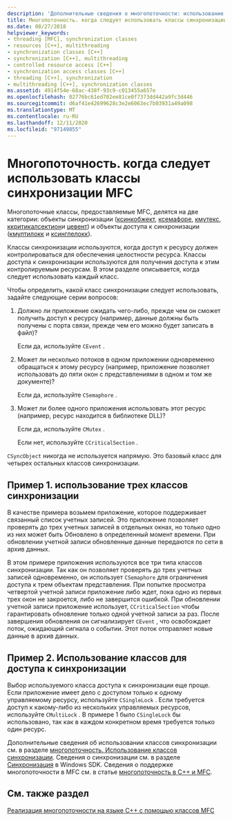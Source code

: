 ```yaml
---
description: 'Дополнительные сведения о многопоточности: использование классов синхронизации MFC'
title: Многопоточность. когда следует использовать классы синхронизации MFC
ms.date: 08/27/2018
helpviewer_keywords:
- threading [MFC], synchronization classes
- resources [C++], multithreading
- synchronization classes [C++]
- synchronization [C++], multithreading
- controlled resource access [C++]
- synchronization access classes [C++]
- threading [C++], synchronization
- multithreading [C++], synchronization classes
ms.assetid: 4914f54e-68ac-438f-93c9-c013455a657e
ms.openlocfilehash: 02776bc61ed702ee81ce0f7373dd442a9fc3d446
ms.sourcegitcommit: d6af41e42699628c3e2e6063ec7b03931a49a098
ms.translationtype: MT
ms.contentlocale: ru-RU
ms.lasthandoff: 12/11/2020
ms.locfileid: "97149855"
---
```

# <a name="multithreading-when-to-use-the-mfc-synchronization-classes"></a>Многопоточность. когда следует использовать классы синхронизации MFC

Многопоточные классы, предоставляемые MFC, делятся на две категории: объекты синхронизации ([ксинкобжект](../mfc/reference/csyncobject-class.md), [ксемафоре](../mfc/reference/csemaphore-class.md), [кмутекс](../mfc/reference/cmutex-class.md), [ккритикалсектион](../mfc/reference/ccriticalsection-class.md)и [цевент](../mfc/reference/cevent-class.md)) и объекты доступа к синхронизации ([кмултилокк](../mfc/reference/cmultilock-class.md) и [ксинглелокк](../mfc/reference/csinglelock-class.md)).

Классы синхронизации используются, когда доступ к ресурсу должен контролироваться для обеспечения целостности ресурса. Классы доступа к синхронизации используются для получения доступа к этим контролируемым ресурсам. В этом разделе описывается, когда следует использовать каждый класс.

Чтобы определить, какой класс синхронизации следует использовать, задайте следующие серии вопросов:

1. Должно ли приложение ожидать чего-либо, прежде чем он сможет получить доступ к ресурсу (например, данные должны быть получены с порта связи, прежде чем его можно будет записать в файл)?

   Если да, используйте `CEvent` .

2. Может ли несколько потоков в одном приложении одновременно обращаться к этому ресурсу (например, приложение позволяет использовать до пяти окон с представлениями в одном и том же документе)?

   Если да, используйте `CSemaphore` .

3. Может ли более одного приложения использовать этот ресурс (например, ресурс находится в библиотеке DLL)?

   Если да, используйте `CMutex` .

   Если нет, используйте `CCriticalSection` .

`CSyncObject` никогда не используется напрямую. Это базовый класс для четырех остальных классов синхронизации.

## <a name="example-1-using-three-synchronization-classes"></a>Пример 1. использование трех классов синхронизации

В качестве примера возьмем приложение, которое поддерживает связанный список учетных записей. Это приложение позволяет проверять до трех учетных записей в отдельных окнах, но только одно из них может быть Обновлено в определенный момент времени. При обновлении учетной записи обновленные данные передаются по сети в архив данных.

В этом примере приложения используются все три типа классов синхронизации. Так как он позволяет проверять до трех учетных записей одновременно, он использует `CSemaphore` для ограничения доступа к трем объектам представления. При попытке просмотра четвертой учетной записи приложение либо ждет, пока одно из первых трех окон не закроется, либо не завершится ошибкой. При обновлении учетной записи приложение использует, `CCriticalSection` чтобы гарантировать обновление только одной учетной записи за раз. После завершения обновления он сигнализирует `CEvent` , что освобождает поток, ожидающий сигнала о событии. Этот поток отправляет новые данные в архив данных.

## <a name="example-2-using-synchronization-access-classes"></a>Пример 2. Использование классов для доступа к синхронизации

Выбор используемого класса доступа к синхронизации еще проще. Если приложение имеет дело с доступом только к одному управляемому ресурсу, используйте `CSingleLock` . Если требуется доступ к какому-либо из нескольких управляемых ресурсов, используйте `CMultiLock` . В примере 1 было `CSingleLock` бы использовано, так как в каждом конкретном время требуется только один ресурс.

Дополнительные сведения об использовании классов синхронизации см. в разделе [многопоточность. Использование классов синхронизации](multithreading-how-to-use-the-synchronization-classes.md). Сведения о синхронизации см. в разделе [Синхронизация](/windows/win32/Sync/synchronization) в Windows SDK. Сведения о поддержке многопоточности в MFC см. в статье [многопоточность в C++ и MFC](multithreading-with-cpp-and-mfc.md).

## <a name="see-also"></a>См. также раздел

[Реализация многопоточности на языке C++ с помощью классов MFC](multithreading-with-cpp-and-mfc.md)
